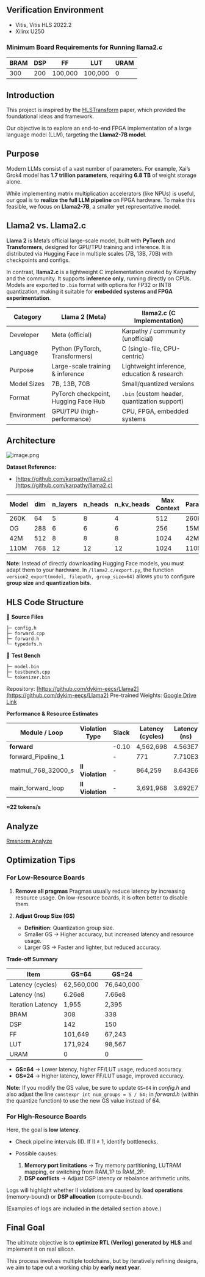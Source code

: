 ## **Verification Environment**

* Vitis, Vitis HLS 2022.2
* Xilinx U250

### **Minimum Board Requirements for Running llama2.c**

| **BRAM** | **DSP** | **FF**  | **LUT** | **URAM** |
| -------- | ------- | ------- | ------- | -------- |
| 300      | 200     | 100,000 | 100,000 | 0        |

## **Introduction**

This project is inspired by the [HLSTransform](https://arxiv.org/abs/2405.00738) paper, which provided the foundational ideas and framework.

Our objective is to explore an end-to-end FPGA implementation of a large language model (LLM), targeting the **Llama2-7B model**.

## **Purpose**

Modern LLMs consist of a vast number of parameters. For example, Xai’s Grok4 model has **1.7 trillion parameters**, requiring **6.8 TB** of weight storage alone.

While implementing matrix multiplication accelerators (like NPUs) is useful, our goal is to **realize the full LLM pipeline** on FPGA hardware. To make this feasible, we focus on **Llama2-7B**, a smaller yet representative model.

## **Llama2 vs. Llama2.c**

**Llama 2** is Meta’s official large-scale model, built with **PyTorch** and **Transformers**, designed for GPU/TPU training and inference. It is distributed via Hugging Face in multiple scales (7B, 13B, 70B) with checkpoints and configs.

In contrast, **llama2.c** is a lightweight C implementation created by Karpathy and the community. It supports **inference only**, running directly on CPUs. Models are exported to `.bin` format with options for FP32 or INT8 quantization, making it suitable for **embedded systems and FPGA experimentation**.

| Category    | **Llama 2 (Meta)**                   | **llama2.c (C Implementation)**              |
| ----------- | ------------------------------------ | -------------------------------------------- |
| Developer   | Meta (official)                      | Karpathy / community (unofficial)            |
| Language    | Python (PyTorch, Transformers)       | C (single-file, CPU-centric)                 |
| Purpose     | Large-scale training & inference     | Lightweight inference, education & research  |
| Model Sizes | 7B, 13B, 70B                         | Small/quantized versions                     |
| Format      | PyTorch checkpoint, Hugging Face Hub | `.bin` (custom header, quantization support) |
| Environment | GPU/TPU (high-performance)           | CPU, FPGA, embedded systems                  |

## **Architecture**

![image.png](attachment\:d5ad4a90-4dd0-4770-9249-c84d7bfd3c8a\:image.png)

**Dataset Reference:**

* [https://github.com/karpathy/llama2.c](https://github.com/karpathy/llama2.c)

| **Model** | **dim** | **n\_layers** | **n\_heads** | **n\_kv\_heads** | **Max Context** | **Parameters** | **Val Loss** | **Download**                                                                               |
| --------- | ------- | ------------- | ------------ | ---------------- | --------------- | -------------- | ------------ | ------------------------------------------------------------------------------------------ |
| 260K      | 64      | 5             | 8            | 4                | 512             | 260K           | 1.297        | [stories260K](https://huggingface.co/karpathy/tinyllamas/tree/main/stories260K)            |
| OG        | 288     | 6             | 6            | 6                | 256             | 15M            | 1.072        | [stories15M.bin](https://huggingface.co/karpathy/tinyllamas/resolve/main/stories15M.bin)   |
| 42M       | 512     | 8             | 8            | 8                | 1024            | 42M            | 0.847        | [stories42M.bin](https://huggingface.co/karpathy/tinyllamas/resolve/main/stories42M.bin)   |
| 110M      | 768     | 12            | 12           | 12               | 1024            | 110M           | 0.760        | [stories110M.bin](https://huggingface.co/karpathy/tinyllamas/resolve/main/stories110M.bin) |

**Note**: Instead of directly downloading Hugging Face models, you must adapt them to your hardware. In `/llama2.c/export.py`, the function `version2_export(model, filepath, group_size=64)` allows you to configure **group size** and **quantization bits**.

## **HLS Code Structure**

📑 **Source Files**

```
├─ config.h
├─ forward.cpp
├─ forward.h
└─ typedefs.h
```

📑 **Test Bench**

```
├─ model.bin
├─ testbench.cpp
└─ tokenizer.bin
```

Repository: [https://github.com/dykim-eecs/Llama2](https://github.com/dykim-eecs/Llama2)
Pre-trained Weights: [Google Drive Link](https://drive.google.com/drive/folders/1L1EirYH7ygG8Vnf5wjBya-lNNzCfKDmX?usp=drive_link)

**Performance & Resource Estimates**

| Module / Loop         | Violation Type   | Slack | Latency (cycles) | Latency (ns) | Iteration Latency | Interval | Trip Count | Pipelined | BRAM | DSP  | FF      | LUT     | URAM |
| --------------------- | ---------------- | ----- | ---------------- | ------------ | ----------------- | -------- | ---------- | --------- | ---- | ---- | ------- | ------- | ---- |
| **forward**           |                  | -0.10 | 4,562,698        | 4.563E7      | -                 | 45,62699 | -          | no        | 41   | 3136 | 617,389 | 684,944 | 0    |
| forward\_Pipeline\_1  |                  | -     | 771              | 7.710E3      | -                 | 771      | -          | no        | 0    | 0    | 519     | 112     | 0    |
| matmul\_768\_32000\_s | **II Violation** | -     | 864,259          | 8.643E6      | -                 | 864,259  | -          | no        | 0    | 384  | 67,336  | 59,671  | 0    |
| main\_forward\_loop   | **II Violation** | -     | 3,691,968        | 3.692E7      | 307,664           | -        | 12         | no        | -    | -    | -       | -       | -    |

**≈22 tokens/s**

## **Analyze**

[Rmsnorm Analyze](https://www.notion.so/Rmsnorm-Analyze-25584215ac3680e6b59ae6e603022f6a?pvs=21)

## **Optimization Tips**

### **For Low-Resource Boards**

1. **Remove all pragmas**
   Pragmas usually reduce latency by increasing resource usage. On low-resource boards, it is often better to disable them.
2. **Adjust Group Size (GS)**

   * **Definition**: Quantization group size.
   * Smaller GS → Higher accuracy, but increased latency and resource usage.
   * Larger GS → Faster and lighter, but reduced accuracy.

**Trade-off Summary**

| Item              | GS=64      | GS=24      |
| ----------------- | ---------- | ---------- |
| Latency (cycles)  | 62,560,000 | 76,640,000 |
| Latency (ns)      | 6.26e8     | 7.66e8     |
| Iteration Latency | 1,955      | 2,395      |
| BRAM              | 308        | 338        |
| DSP               | 142        | 150        |
| FF                | 101,649    | 67,243     |
| LUT               | 171,924    | 98,567     |
| URAM              | 0          | 0          |

* **GS=64** → Lower latency, higher FF/LUT usage, reduced accuracy.
* **GS=24** → Higher latency, lower FF/LUT usage, improved accuracy.

**Note:** If you modify the GS value, be sure to update `GS=64` in *config.h* and also adjust the line `constexpr int num_groups = S / 64;` in *forward.h* (within the quantize function) to use the new GS value instead of 64.

### **For High-Resource Boards**

Here, the goal is **low latency**.

* Check pipeline intervals (II). If II ≠ 1, identify bottlenecks.
* Possible causes:

  1. **Memory port limitations** → Try memory partitioning, LUTRAM mapping, or switching from RAM\_1P to RAM\_2P.
  2. **DSP conflicts** → Adjust DSP latency or rebalance arithmetic units.

Logs will highlight whether II violations are caused by **load operations** (memory-bound) or **DSP allocation** (compute-bound).

(Examples of logs are included in the detailed section above.)

## **Final Goal**

The ultimate objective is to **optimize RTL (Verilog) generated by HLS** and implement it on real silicon.

This process involves multiple toolchains, but by iteratively refining designs, we aim to tape out a working chip by **early next year**.
